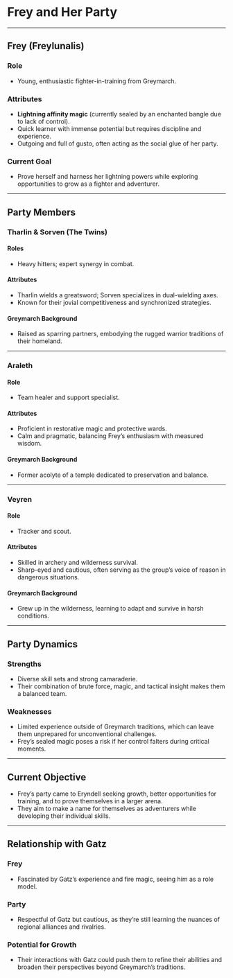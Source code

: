 # Frey and Her Party

---

## Frey (Freylunalis)

### **Role**
- Young, enthusiastic fighter-in-training from Greymarch.

### **Attributes**
- **Lightning affinity magic** (currently sealed by an enchanted bangle due to lack of control).
- Quick learner with immense potential but requires discipline and experience.
- Outgoing and full of gusto, often acting as the social glue of her party.

### **Current Goal**
- Prove herself and harness her lightning powers while exploring opportunities to grow as a fighter and adventurer.

---

## Party Members

### **Tharlin & Sorven (The Twins)**

#### **Roles**
- Heavy hitters; expert synergy in combat.

#### **Attributes**
- Tharlin wields a greatsword; Sorven specializes in dual-wielding axes.
- Known for their jovial competitiveness and synchronized strategies.

#### **Greymarch Background**
- Raised as sparring partners, embodying the rugged warrior traditions of their homeland.

---

### **Araleth**

#### **Role**
- Team healer and support specialist.

#### **Attributes**
- Proficient in restorative magic and protective wards.
- Calm and pragmatic, balancing Frey’s enthusiasm with measured wisdom.

#### **Greymarch Background**
- Former acolyte of a temple dedicated to preservation and balance.

---

### **Veyren**

#### **Role**
- Tracker and scout.

#### **Attributes**
- Skilled in archery and wilderness survival.
- Sharp-eyed and cautious, often serving as the group’s voice of reason in dangerous situations.

#### **Greymarch Background**
- Grew up in the wilderness, learning to adapt and survive in harsh conditions.

---

## Party Dynamics

### **Strengths**
- Diverse skill sets and strong camaraderie.
- Their combination of brute force, magic, and tactical insight makes them a balanced team.

### **Weaknesses**
- Limited experience outside of Greymarch traditions, which can leave them unprepared for unconventional challenges.
- Frey’s sealed magic poses a risk if her control falters during critical moments.

---

## Current Objective
- Frey’s party came to Eryndell seeking growth, better opportunities for training, and to prove themselves in a larger arena.
- They aim to make a name for themselves as adventurers while developing their individual skills.

---

## Relationship with Gatz

### **Frey**
- Fascinated by Gatz’s experience and fire magic, seeing him as a role model.

### **Party**
- Respectful of Gatz but cautious, as they’re still learning the nuances of regional alliances and rivalries.

### **Potential for Growth**
- Their interactions with Gatz could push them to refine their abilities and broaden their perspectives beyond Greymarch’s traditions.
